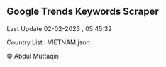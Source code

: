

## Google Trends Keywords Scraper 
 
Last Update 02-02-2023 , 05:45:32

Country List :
VIETNAM.json



© Abdul Muttaqin 
